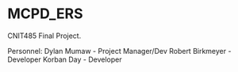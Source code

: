# MCPD_ERS

CNIT485 Final Project.

Personnel:
Dylan Mumaw - Project Manager/Dev
Robert Birkmeyer - Developer
Korban Day - Developer

